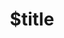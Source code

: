 ---
title: $title
second_title: Aspose.OMR لمرجع .NET API
description: $description
type: docs
weight: $weight
url: /ar/net/$ref/
---